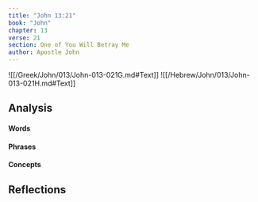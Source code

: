 ```yaml
---
title: "John 13:21"
book: "John"
chapter: 13
verse: 21
section: One of You Will Betray Me
author: Apostle John
---
```

![[/Greek/John/013/John-013-021G.md#Text]]
![[/Hebrew/John/013/John-013-021H.md#Text]]

## Analysis

#### Words

#### Phrases

#### Concepts

## Reflections
